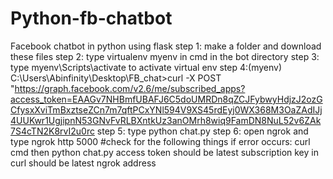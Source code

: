 # Python-fb-chatbot
Facebook chatbot in python using flask
step 1: make a folder and download these files
step 2: type virtualenv myenv in cmd in the bot directory
step 3: type myenv\Scripts\activate  to activate virtual env
step 4:(myenv) C:\Users\Abinfinity\Desktop\FB_chat>curl -X POST "https://graph.facebook.com/v2.6/me/subscribed_apps?access_token=EAAGv7NHBmfUBAFJ6C5doUMRDn8qZCJFybwyHdjzJ2ozGCfysxXviTmBxztseZCn7m7qftPCxYNl594V9XS45rdEyj0WX368M3OaZAdIJj4UUKwr1UgjipnN53GNvFvRLBXntkUz3anOMrh8wiq9FamDN8NuL52v6ZAk7S4cTN2K8rvI2u0rc
step 5: type python chat.py
step 6: open ngrok and type ngrok http 5000
#check for the following things if error occurs:
curl cmd
then python chat.py
access token should be latest
subscription key in curl should be latest
ngrok address
